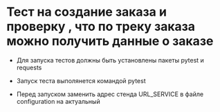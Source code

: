 ﻿# Тест на создание заказа и проверку , что по треку заказа можно получить данные о заказе
- Для запуска тестов должны быть установлены пакеты pytest и requests
- Запуск теста выполянется командой pytest

- Перед запуском заменить адрес стенда URL_SERVICE  в файле configuration на актуальный

